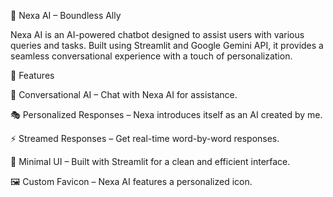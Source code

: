 🗿 Nexa AI – Boundless Ally

Nexa AI is an AI-powered chatbot designed to assist users with various queries and tasks. Built using Streamlit and Google Gemini API, it provides a seamless conversational experience with a touch of personalization.

🚀 Features

💬 Conversational AI – Chat with Nexa AI for assistance.

🎭 Personalized Responses – Nexa introduces itself as an AI created by me.

⚡ Streamed Responses – Get real-time word-by-word responses.

🎨 Minimal UI – Built with Streamlit for a clean and efficient interface.

🖼️ Custom Favicon – Nexa AI features a personalized icon.
